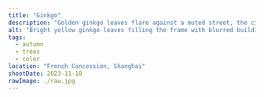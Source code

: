 ```yaml
---
title: "Ginkgo"
description: "Golden ginkgo leaves flare against a muted street, the city briefly lit by autumn."
alt: "Bright yellow ginkgo leaves filling the frame with blurred buildings behind."
tags:
  - autumn
  - trees
  - color
location: "French Concession, Shanghai"
shootDate: 2023-11-18
rawImage: ./raw.jpg
---
```

